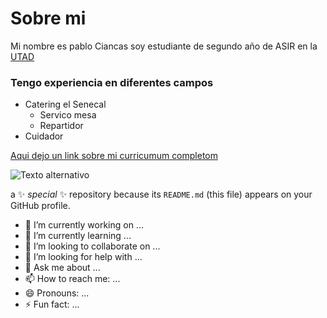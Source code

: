 # Sobre mi 
Mi nombre es pablo Ciancas soy estudiante de segundo año de ASIR en la [UTAD](https://u-tad.com/)

### Tengo experiencia en diferentes campos 
 - Catering el Senecal 
    - Servico mesa
    - Repartidor
 - Cuidador 
 
 [Aqui dejo un link sobre mi curricumum completom](https://www.linkedin.com/in/pablo-ciancas-7b8a35294/)
 
![Texto alternativo]([/ruta/a/la/imagen.jpg](https://i.blogs.es/5d9d03/3891532114_f6cb664e36/450_1000.webp))






 
 a ✨ _special_ ✨ repository because its `README.md` (this file) appears on your GitHub profile.

- 🔭 I’m currently working on ...
- 🌱 I’m currently learning ...
- 👯 I’m looking to collaborate on ...
- 🤔 I’m looking for help with ...
- 💬 Ask me about ...
- 📫 How to reach me: ...
- 😄 Pronouns: ...
- ⚡ Fun fact: ...
